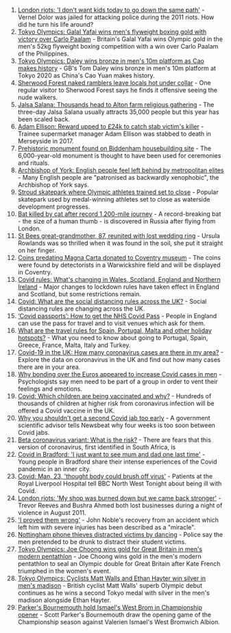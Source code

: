 1. [London riots: 'I don't want kids today to go down the same path'](https://www.bbc.co.uk/news/uk-england-london-58104439) - Vernel Dolor was jailed for attacking police during the 2011 riots. How did he turn his life around?
2. [Tokyo Olympics: Galal Yafai wins men's flyweight boxing gold with victory over Carlo Paalam](https://www.bbc.co.uk/sport/olympics/58125750) - Britain's Galal Yafai wins Olympic gold in the men's 52kg flyweight boxing competition with a win over Carlo Paalam of the Philippines.
3. [Tokyo Olympics: Daley wins bronze in men's 10m platform as Cao makes history](https://www.bbc.co.uk/sport/olympics/58127075) - GB's Tom Daley wins bronze in men's 10m platform at Tokyo 2020 as China's Cao Yuan makes history.
4. [Sherwood Forest naked ramblers leave locals hot under collar](https://www.bbc.co.uk/news/uk-england-nottinghamshire-58120317) - One regular visitor to Sherwood Forest says he finds it offensive seeing the nude walkers.
5. [Jalsa Salana: Thousands head to Alton farm religious gathering](https://www.bbc.co.uk/news/uk-england-hampshire-58127967) - The three-day Jalsa Salana usually attracts 35,000 people but this year has been scaled back.
6. [Adam Ellison: Reward upped to £24k to catch stab victim's killer](https://www.bbc.co.uk/news/uk-england-merseyside-58120034) - Trainee supermarket manager Adam Ellison was stabbed to death in Merseyside in 2017.
7. [Prehistoric monument found on Biddenham housebuilding site](https://www.bbc.co.uk/news/uk-england-beds-bucks-herts-57926247) - The 6,000-year-old monument is thought to have been used for ceremonies and rituals.
8. [Archbishop of York: English people feel left behind by metropolitan elites](https://www.bbc.co.uk/news/uk-58127256) - Many English people are "patronised as backwardly xenophobic", the Archbishop of York says.
9. [Stroud skatepark where Olympic athletes trained set to close](https://www.bbc.co.uk/news/uk-england-gloucestershire-58123990) - Popular skatepark used by medal-winning athletes set to close as waterside development progresses.
10. [Bat killed by cat after record 1,200-mile journey](https://www.bbc.co.uk/news/uk-58128773) - A record-breaking bat - the size of a human thumb - is discovered in Russia after flying from London.
11. [St Bees great-grandmother, 87, reunited with lost wedding ring](https://www.bbc.co.uk/news/uk-england-cumbria-58123000) - Ursula Rowlands was so thrilled when it was found in the soil, she put it straight on her finger.
12. [Coins predating Magna Carta donated to Coventry museum](https://www.bbc.co.uk/news/uk-england-coventry-warwickshire-58128228) - The coins were found by detectorists in a Warwickshire field and will be displayed in Coventry.
13. [Covid rules: What's changing in Wales, Scotland, England and Northern Ireland](https://www.bbc.co.uk/news/explainers-52530518) - Major changes to lockdown rules have taken effect in England and Scotland, but some restrictions remain.
14. [Covid: What are the social distancing rules across the UK?](https://www.bbc.co.uk/news/uk-51506729) - Social distancing rules are changing across the UK.
15. [‘Covid passports’: How to get the NHS Covid Pass](https://www.bbc.co.uk/news/explainers-55718553) - People in England can use the pass for travel and to visit venues which ask for them.
16. [What are the travel rules for Spain, Portugal, Malta and other holiday hotspots?](https://www.bbc.co.uk/news/explainers-56997931) - What you need to know about going to Portugal, Spain, Greece, France, Malta, Italy and Turkey.
17. [Covid-19 in the UK: How many coronavirus cases are there in my area?](https://www.bbc.co.uk/news/uk-51768274) - Explore the data on coronavirus in the UK and find out how many cases there are in your area.
18. [Why bonding over the Euros appeared to increase Covid cases in men](https://www.bbc.co.uk/news/health-58015593) - Psychologists say men need to be part of a group in order to vent their feelings and emotions.
19. [Covid: Which children are being vaccinated and why?](https://www.bbc.co.uk/news/health-57888429) - Hundreds of thousands of children at higher risk from coronavirus infection will be offered a Covid vaccine in the UK.
20. [Why you shouldn't get a second Covid jab too early](https://www.bbc.co.uk/news/newsbeat-57682233) - A government scientific advisor tells Newsbeat why four weeks is too soon between Covid jabs.
21. [Beta coronavirus variant: What is the risk?](https://www.bbc.co.uk/news/health-55534727) - There are fears that this version of coronavirus, first identified in South Africa, is
22. [Covid in Bradford: 'I just want to see mum and dad one last time'](https://www.bbc.co.uk/news/uk-england-leeds-58115377) - Young people in Bradford share their intense experiences of the Covid pandemic in an inner city.
23. [Covid: Man, 23, 'thought body could brush off virus'](https://www.bbc.co.uk/news/uk-england-merseyside-58121193) - Patients at the Royal Liverpool Hospital tell BBC North West Tonight about being ill with Covid.
24. [London riots: 'My shop was burned down but we came back stronger'](https://www.bbc.co.uk/news/uk-england-london-58031162) - Trevor Reeves and Bushra Ahmed both lost businesses during a night of violence in August 2011.
25. ['I proved them wrong'](https://www.bbc.co.uk/news/uk-england-york-north-yorkshire-58111780) - John Noble's recovery from an accident which left him with severe injuries has been described as a "miracle".
26. [Nottingham phone thieves distracted victims by dancing](https://www.bbc.co.uk/news/uk-england-nottinghamshire-58103794) - Police say the men pretended to be drunk to distract their student victims.
27. [Tokyo Olympics: Joe Choong wins gold for Great Britain in men's modern pentathlon](https://www.bbc.co.uk/sport/olympics/58127255) - Joe Choong wins gold in the men's modern pentathlon to seal an Olympic double for Great Britain after Kate French triumphed in the women's event.
28. [Tokyo Olympics: Cyclists Matt Walls and Ethan Hayter win silver in men's madison](https://www.bbc.co.uk/sport/olympics/58127647) - British cyclist Matt Walls' superb Olympic debut continues as he wins a second Tokyo medal with silver in the men's madison alongside Ethan Hayter.
29. [Parker's Bournemouth hold Ismael's West Brom in Championship opener](https://www.bbc.co.uk/sport/football/58021521) - Scott Parker's Bournemouth draw the opening game of the Championship season against Valerien Ismael's West Bromwich Albion.
